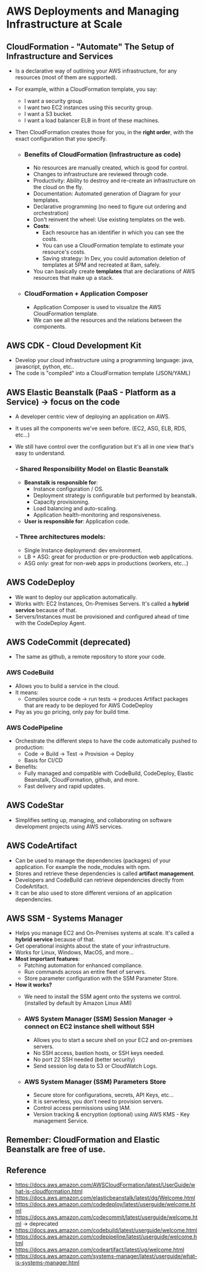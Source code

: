 # AWS Deployments and Managing Infrastructure at Scale

## CloudFormation - "Automate" The Setup of Infrastructure and Services

- Is a declarative way of outlining your AWS infrastructure, for any resources (most of them are supported).
- For example, within a CloudFormation template, you say:
  - I want a security group.
  - I want two EC2 instances using this security group.
  - I want a S3 bucket.
  - I want a load balancer ELB in front of these machines.
- Then CloudFormation creates those for you, in the **right order**, with the exact configuration that you specify.

  - ### Benefits of CloudFormation (Infrastructure as code)

    - No resources are manually created, which is good for control.
    - Changes to infrastructure are reviewed through code.
    - Productivity: Ability to destroy and re-create an infrastructure on the cloud on the fly.
    - Documentation: Automated generation of Diagram for your templates.
    - Declarative programming (no need to figure out ordering and orchestration)
    - Don't reinvent the wheel: Use existing templates on the web.
    - **Costs**:
      - Each resource has an identifier in which you can see the costs.
      - You can use a CloudFormation template to estimate your resource's costs.
      - Saving strategy: In Dev, you could automation deletion of templates at 5PM and recreated at 8am, safely.
    - You can basically create **templates** that are declarations of AWS resources that make up a stack.

  - ### CloudFormation + Application Composer
    - Application Composer is used to visualize the AWS CloudFormation template.
    - We can see all the resources and the relations between the components.

## AWS CDK - Cloud Development Kit

- Develop your cloud infrastructure using a programming language: java, javascript, python, etc..
- The code is "compiled" into a CloudFormation template (JSON/YAML)

## AWS Elastic Beanstalk (PaaS - Platform as a Service) -> focus on the code

- A developer centric view of deploying an application on AWS.
- It uses all the components we've seen before. (EC2, ASG, ELB, RDS, etc...)
- We still have control over the configuration but it's all in one view that's easy to understand.

  ### - Shared Responsibility Model on Elastic Beanstalk

  - **Beanstalk is responsible for**:
    - Instance configuration / OS.
    - Deployment strategy is configurable but performed by beanstalk.
    - Capacity provisioning.
    - Load balancing and auto-scaling.
    - Application health-monitoring and responsiveness.
  - **User is responsible for**: Application code.

  ### - Three architectures models:

  - Single Instance deploymend: dev environment.
  - LB + ASG: great for production or pre-production web applications.
  - ASG only: great for non-web apps in productions (workers, etc...)

## AWS CodeDeploy

- We want to deploy our application automatically.
- Works with: EC2 Instances, On-Premises Servers. It's called a **hybrid service** because of that.
- Servers/Instances must be provisioned and configured ahead of time with the CodeDeploy Agent.

## AWS CodeCommit (deprecated)
- The same as github, a remote repository to store your code.

### AWS CodeBuild
- Allows you to build a service in the cloud.
- It means:
  - Compiles source code -> run tests -> produces Artifact packages that are ready to be deployed for AWS CodeDeploy
- Pay as you go pricing, only pay for build time.

### AWS CodePipeline
- Orchestrate the different steps to have the code automatically pushed to production:
  - Code -> Build -> Test -> Provision -> Deploy
  - Basis for CI/CD
- Benefits:
  - Fully managed and compatible with CodeBuild, CodeDeploy, Elastic Beanstalk, CloudFormation, github, and more.
  - Fast delivery and rapid updates.

## AWS CodeStar
- Simplifies setting up, managing, and collaborating on software development projects using AWS services.

## AWS CodeArtifact
- Can be used to manage the dependencies (packages) of your application. For example the node_modules with npm.
- Stores and retrieve these dependencies is called **artifact management**.
- Developers and CodeBuild can retrieve dependencies directly from CodeArtifact.
- It can be also used to store different versions of an application dependencies.

## AWS SSM - Systems Manager
- Helps you manage EC2 and On-Premises systems at scale. It's called a **hybrid service** because of that.
- Get operational insights about the state of your infrastructure.
- Works for Linux, Windows, MacOS, and more...
- **Most important features**:
  - Patching automation for enhanced compliance.
  - Run commands across an entire fleet of servers.
  - Store parameter configuration with the SSM Parameter Store.
- **How it works?**
  - We need to install the SSM agent onto the systems we control. (installed by default by Amazon Linux AMI)

  - ### AWS System Manager (SSM) Session Manager -> connect on EC2 instance shell without SSH
    - Allows you to start a secure shell on your EC2 and on-premises servers.
    - No SSH access, bastion hosts, or SSH keys needed.
    - No port 22 SSH needed (better security)
    - Send session log data to S3 or CloudWatch Logs.

  - ### AWS System Manager (SSM) Parameters Store
    - Secure store for configurations, secrets, API Keys, etc...
    - It is serverless, you don't need to provision servers.
    - Control access permissions using IAM.
    - Version tracking & encryption (optional) using AWS KMS - Key management Service.

## Remember: CloudFormation and Elastic Beanstalk are free of use.

## Reference

- https://docs.aws.amazon.com/AWSCloudFormation/latest/UserGuide/what-is-cloudformation.html
- https://docs.aws.amazon.com/elasticbeanstalk/latest/dg/Welcome.html
- https://docs.aws.amazon.com/codedeploy/latest/userguide/welcome.html
- https://docs.aws.amazon.com/codecommit/latest/userguide/welcome.html -> deprecated
- https://docs.aws.amazon.com/codebuild/latest/userguide/welcome.html
- https://docs.aws.amazon.com/codepipeline/latest/userguide/welcome.html
- https://docs.aws.amazon.com/codeartifact/latest/ug/welcome.html
- https://docs.aws.amazon.com/systems-manager/latest/userguide/what-is-systems-manager.html
